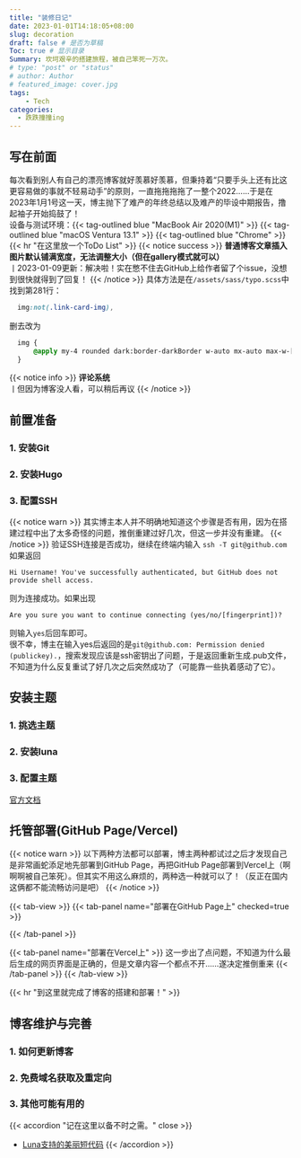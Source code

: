```yaml
---
title: "装修日记"
date: 2023-01-01T14:18:05+08:00
slug: decoration
draft: false # 是否为草稿
Toc: true # 显示目录
Summary: 坎坷艰辛的搭建旅程，被自己笨死一万次。
# type: "post" or "status"
# author: Author
# featured_image: cover.jpg
tags: 
    - Tech
categories:
  - 跌跌撞撞ing
---
```

## 写在前面
每次看到别人有自己的漂亮博客就好羡慕好羡慕，但秉持着“只要手头上还有比这更容易做的事就不轻易动手”的原则，一直拖拖拖拖了一整个2022……于是在2023年1月1号这一天，博主抛下了难产的年终总结以及难产的毕设中期报告，撸起袖子开始捣鼓了！  
设备与测试环境：{{< tag-outlined blue "MacBook Air 2020(M1)" >}} {{< tag-outlined blue "macOS Ventura 13.1" >}}  {{< tag-outlined blue "Chrome" >}} 
{{< hr "在这里放一个ToDo List" >}}
{{< notice success >}}
  **普通博客文章插入图片默认铺满宽度，无法调整大小（但在gallery模式就可以）**  
  丨2023-01-09更新：解决啦！实在憋不住去GitHub上给作者留了个issue，没想到很快就得到了回复！
{{< /notice >}}
  具体方法是在`/assets/sass/typo.scss`中找到第281行：  
  ```scss
    img:not(.link-card-img), 
  ```
  删去改为
  ```scss
    img {
        @apply my-4 rounded dark:border-darkBorder w-auto mx-auto max-w-[60%] #这里具体大小可以自己调整
    }
  ```
{{< notice info >}}
  **评论系统**  
  丨但因为博客没人看，可以稍后再议
{{< /notice >}}

## 前置准备
### 1. 安装Git

### 2. 安装Hugo
### 3. 配置SSH
{{< notice warn >}}
其实博主本人并不明确地知道这个步骤是否有用，因为在搭建过程中出了太多奇怪的问题，推倒重建过好几次，但这一步并没有重建。
{{< /notice >}}
验证SSH连接是否成功，继续在终端内输入
`ssh -T git@github.com`  
如果返回
```
Hi Username! You've successfully authenticated, but GitHub does not provide shell access.
```
则为连接成功。如果出现
```
Are you sure you want to continue connecting (yes/no/[fingerprint])?
```
则输入`yes`后回车即可。  
很不幸，博主在输入yes后返回的是`git@github.com: Permission denied (publickey).`，搜索发现应该是ssh密钥出了问题，于是返回重新生成.pub文件，不知道为什么反复重试了好几次之后突然成功了（可能靠一些执着感动了它）。
## 安装主题
### 1. 挑选主题
### 2. 安装luna
### 3. 配置主题
[官方文档](https://github.com/adityatelange/hugo-PaperMod/wiki/Features)
## 托管部署(GitHub Page/Vercel)
{{< notice warn >}}
以下两种方法都可以部署，博主两种都试过之后才发现自己是非常画蛇添足地先部署到GitHub Page，再把GitHub Page部署到Vercel上（啊啊啊被自己笨死）。但其实不用这么麻烦的，两种选一种就可以了！（反正在国内这俩都不能流畅访问是吧）
{{< /notice >}}

{{< tab-view >}}
{{< tab-panel name="部署在GitHub Page上" checked=true >}}

{{< /tab-panel >}}

{{< tab-panel name="部署在Vercel上" >}}
这一步出了点问题，不知道为什么最后生成的网页界面是正确的，但是文章内容一个都点不开……遂决定推倒重来
{{< /tab-panel >}}
{{< /tab-view >}}

{{< hr "到这里就完成了博客的搭建和部署！" >}}
## 博客维护与完善
### 1. 如何更新博客
### 2. 免费域名获取及重定向
### 3. 其他可能有用的
{{< accordion "记在这里以备不时之需。" close >}}
- [Luna支持的美丽短代码](https://hugo-theme-luna.imiku.me/zh-cn/2022/05/02/shortcodes.html/)
{{< /accordion >}}
  


